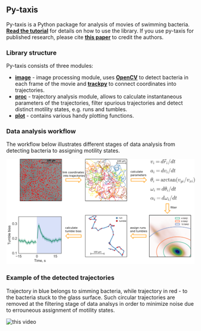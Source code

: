 ## Py-taxis
Py-taxis is a Python package for analysis of movies of swimming bacteria. [**Read the tutorial**](/examples/Full_walkthrough.ipynb) for details on how to use the library. If you use py-taxis for published research, please cite [**this paper**](https://www.biorxiv.org/content/early/2017/10/30/211474) to credit the authors. 

### Library structure
Py-taxis consists of three modules:
* [**image**](/py-taxis/image.py) - image processing module, uses [**OpenCV**](https://opencv.org/) to detect bacteria in each frame of the movie and [**trackpy**](https://github.com/soft-matter/trackpy) to connect coordinates into trajectories.
* [**proc**](/py-taxis/proc.py) - trajectory analysis module, allows to calculate instantaneous parameters of the trajectories, filter spurious trajectories and detect distinct motility states, e.g. runs and tumbles.
* [**plot**](/py-taxis/plot.py) - contains various handy plotting functions.


### Data analysis workflow
The workflow below illustrates different stages of data analysis from detecting bacteria to assigning motility states.


![Alt text](/examples/analysis_workflow.png?raw=true "Title")

### Example of the detected trajectories

Trajectory in blue belongs to simming bacteria, while trajectory in red - to the bacteria stuck to the glass surface. Such circular trajectories are removed at the filtering stage of data analsys in order to minimize noise due to errouneous assignment of motility states.

 ![**this video**](/examples/detected_trajectories.gif) 